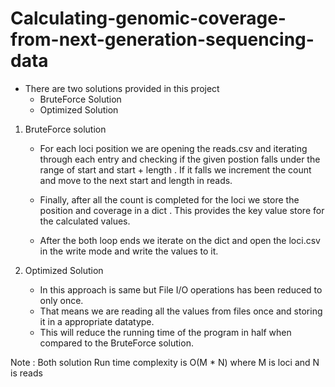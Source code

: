 # Calculating-genomic-coverage-from-next-generation-sequencing-data

* There are two solutions provided in this project
    *   BruteForce Solution
    *   Optimized Solution

1. BruteForce solution
   *    For each loci position we are opening the reads.csv and iterating through
        each entry and checking if the given postion falls under the range of start and start + length
        . If it falls we increment the count and move to the next start and length in reads.
        
   *    Finally, after all the count is completed for the loci we store the position and coverage in a dict
        . This provides the key value store for the calculated values.
        
   *    After the both loop ends we iterate on the dict and open the loci.csv in the write mode and write the values to it.

2. Optimized Solution
    *   In this approach is same but File I/O operations has been reduced to only once.
    *   That means we are reading all the values from files once and storing it in a appropriate datatype.
    *   This will reduce the running time of the program in half when compared to the BruteForce solution.

Note : Both solution Run time complexity is O(M * N) where M is loci and N is reads
